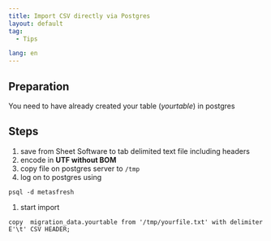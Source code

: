 ```yaml
---
title: Import CSV directly via Postgres
layout: default
tag:
  - Tips

lang: en
---
```


## Preparation

You need to have already created your table (*yourtable*) in postgres  

## Steps

1. save from Sheet Software to tab delimited text file including headers
1. encode in **UTF without BOM**
1. copy file on postgres server to `/tmp`
1. log on to postgres using

 `psql -d metasfresh`
1. start import

 `copy  migration_data.yourtable from '/tmp/yourfile.txt' with delimiter E'\t' CSV HEADER;`
